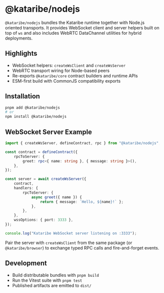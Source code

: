 # @kataribe/nodejs

`@kataribe/nodejs` bundles the Kataribe runtime together with Node.js oriented
transports. It provides WebSocket client and server helpers built on top of `ws`
and also includes WebRTC DataChannel utilities for hybrid deployments.

## Highlights

- WebSocket helpers: `createWsClient` and `createWsServer`
- WebRTC transport wiring for Node-based peers
- Re-exports `@kataribe/core` contract builders and runtime APIs
- ESM-first build with CommonJS compatibility exports

## Installation

```sh
pnpm add @kataribe/nodejs
# or
npm install @kataribe/nodejs
```

## WebSocket Server Example

```ts
import { createWsServer, defineContract, rpc } from "@kataribe/nodejs";

const contract = defineContract({
    rpcToServer: {
        greet: rpc<{ name: string }, { message: string }>(),
    },
});

const server = await createWsServer({
    contract,
    handlers: {
        rpcToServer: {
            async greet({ name }) {
                return { message: `Hello, ${name}!` };
            },
        },
    },
    wssOptions: { port: 3333 },
});

console.log("Kataribe WebSocket server listening on :3333");
```

Pair the server with `createWsClient` from the same package (or
`@kataribe/browser`) to exchange typed RPC calls and fire-and-forget events.

## Development

- Build distributable bundles with `pnpm build`
- Run the Vitest suite with `pnpm test`
- Published artifacts are emitted to `dist/`
